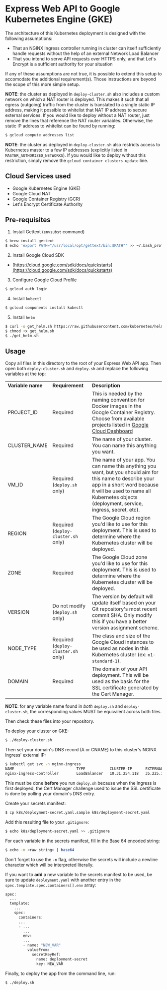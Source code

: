 # Express Web API to Google Kubernetes Engine (GKE)

The architecture of this Kubernetes deployment is designed with the following assumptions:
* That an NGINX Ingress controller running in cluster can itself sufficiently handle requests without the help of an external Network Load Balancer
* That you intend to serve API requests over HTTPS only, and that Let's Encrypt is a sufficient authority for your situation

If any of these assumptions are not true, it is possible to extend this setup to accomodate the additional requirement(s). Those instructions are beyond the scope of this more simple setup.

**NOTE**: the cluster as deployed in `deploy-cluster.sh` also includes a custom network on which a NAT router is deployed. This makes it such that all egress (outgoing) traffic from the cluster is translated to a single static IP address, making it possible to whitelist that NAT IP address to secure external services. If you would like to deploy without a NAT router, just remove the lines that reference the NAT router variables. Otherwise, the static IP address to whitelist can be found by running:
```bash
$ gcloud compute addresses list
```

**NOTE**: the cluster as deployed in `deploy-cluster.sh` also restricts access to Kubernetes master to a few IP addresses (explicitly listed in `MASTER_AUTHORIZED_NETWORKS`). If you would like to deploy without this restriction, simply remove the `gcloud container clusters update` line.

## Cloud Services used
* Google Kubernetes Engine (GKE)
* Google Cloud NAT
* Google Container Registry (GCR)
* Let's Encrypt Certificate Authority

## Pre-requisites

1. Install Gettext (`envsubst` command)
```bash
$ brew install gettext
$ echo 'export PATH="/usr/local/opt/gettext/bin:$PATH"' >> ~/.bash_profile
```

2. Install Google Cloud SDK
* [https://cloud.google.com/sdk/docs/quickstarts](https://cloud.google.com/sdk/docs/quickstarts)

3. Configure Google Cloud Profile
```bash
$ gcloud auth login
```

4. Install `kubectl`
```bash
$ gcloud components install kubectl
```

5. Install `helm`
```bash
$ curl -o get_helm.sh https://raw.githubusercontent.com/kubernetes/helm/master/scripts/get
$ chmod +x get_helm.sh
$ ./get_helm.sh
```

## Usage

Copy all files in this directory to the root of your Express Web API app. Then open both `deploy-cluster.sh` and `deploy.sh` and replace the following variables at the top:

<table>
  <tr>
    <td><strong>Variable name</strong></td>
    <td><strong>Requirement</strong></td>
    <td><strong>Description</strong></td>
  </tr>

  <tr>
    <td>PROJECT_ID</td>
    <td>Required</td>
    <td>This is needed by the naming convention for Docker images in the Google Container Registry. Choose from available projects listed in <a href="https://console.cloud.google.com/projectselector2/home/dashboard" target="_blank">Google Cloud Dashboard</a></td>
  </tr>

  <tr>
    <td>CLUSTER_NAME</td>
    <td>Required</td>
    <td>The name of your cluster. You can name this anything you want.</td>
  </tr>

  <tr>
    <td>VM_ID</td>
    <td>Required (<code>deploy.sh</code> only)</td>
    <td>The name of your app. You can name this anything you want, but you should aim for this name to describe your app in a short word because it will be used to name all Kubernetes objects (deployment, service, ingress, secret, etc).
  </tr>

  <tr>
    <td>REGION</td>
    <td>Required (<code>deploy-cluster.sh</code> only)</td>
    <td>The Google Cloud region you'd like to use for this deployment. This is used to determine where the Kubernetes cluster will be deployed.</td>
  </tr>

  <tr>
    <td>ZONE</td>
    <td>Required</td>
    <td>The Google Cloud zone you'd like to use for this deployment. This is used to determine where the Kubernetes cluster will be deployed.</td>
  </tr>

  <tr>
    <td>VERSION</td>
    <td>Do not modify (<code>deploy.sh</code> only)</td>
    <td>The version by default will update itself based on your Git repository's most recent commit SHA. Only modify this if you have a better version assignment scheme.</td>
  </tr>

  <tr>
    <td>NODE_TYPE</td>
    <td>Required (<code>deploy-cluster.sh</code> only)</td>
    <td>The class and size of the Google Cloud instances to be used as nodes in this Kubernetes cluster (ex: <code>n1-standard-1</code>).</td>
  </tr>

  <tr>
    <td>DOMAIN</td>
    <td>Required</td>
    <td>The domain of your API deployment. This will be used as the basis for the SSL certificate generated by the Cert Manager.</td>
  </tr>
</table>

**NOTE**: for any variable name found in *both* `deploy.sh` and `deploy-cluster.sh`, the corresponding values MUST be equivalent across both files.

Then check these files into your repository.

To deploy your cluster on GKE:
```bash
$ ./deploy-cluster.sh
```

Then set your domain's DNS record (A or CNAME) to this cluster's NGINX Ingress' external IP:
```bash
$ kubectl get svc -n nginx-ingress
NAME                            TYPE           CLUSTER-IP      EXTERNAL-IP     PORT(S)                      AGE
nginx-ingress-controller        LoadBalancer   10.31.254.118   35.225.12.49   80:32101/TCP,443:32504/TCP   1d
```
This must be done **before** you run `deploy.sh` because when the Ingress is first deployed, the Cert Manager challenge used to issue the SSL certificate is done by polling your domain's DNS entry.

Create your secrets manifest:
```bash
$ cp k8s/deployment-secret.yaml.sample k8s/deployment-secret.yaml
```

Add this resulting file to your `.gitignore`:
```bash
$ echo k8s/deployment-secret.yaml >> .gitignore
```

For each variable in the secrets manifest, fill in the Base 64 encoded string:
```bash
$ echo -n <raw string> | base64
```
Don't forget to use the `-n` flag, otherwise the secrets will include a newline character which will be interpreted literally.

If you want to **add** a new variable to the secrets manifest to be used, be sure to update `deployment.yaml` with another entry in the `spec.template.spec.containers[].env` array:
```bash
spec:
  ...
  template:
    ...
    spec:
      containers:
      ...
      - ...
        ...
        env:
        ...
        - name: "NEW_VAR"
          valueFrom:
            secretKeyRef:
              name: deployment-secret
              key: NEW_VAR
```

Finally, to deploy the app from the command line, run:
```bash
$ ./deploy.sh
```
